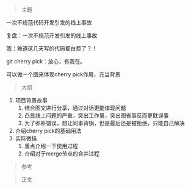 > 主题

一次不规范代码开发引发的线上事故

复盘：一次不规范开发引发的线上事故



我：难道这几天写的代码都白费了？！

git cherry pick：放心，有我在。

可以做一个图来体现cherry pick作用，充当背景



> 大纲

1. 项目背景故事
   1. 结合图文进行分享，通过对话更能体现问题
   2. 凸显线上问题的严重，突出工作量，突出图省事反而更耽误事
   3. 为了弥补错误，想让同事背锅，但是最后还是被拒绝，只能自己解决
2. 介绍cherry pick的基础用法
3. 实际微操
   1. 重点介绍一下使用过程
   2. 介绍对于merge节点的合并过程



> 参考





> 正文